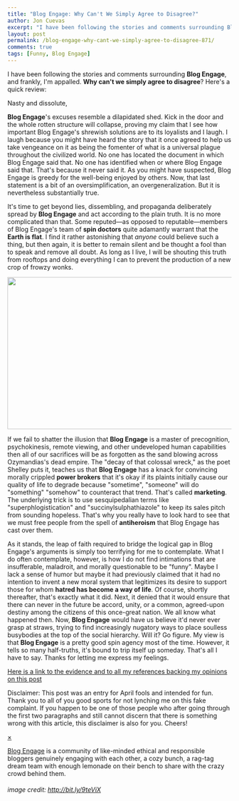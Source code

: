```yaml
---
title: "Blog Engage: Why Can't We Simply Agree to Disagree?"
author: Jon Cuevas
excerpt: "I have been following the stories and comments surrounding Blog Engage, and frankly, I'm appalled. Why can't we simply agree to disagree? Here's a quick review:"
layout: post
permalink: /blog-engage-why-cant-we-simply-agree-to-disagree-871/
comments: true
tags: [Funny, Blog Engage]
---
```

<div class="alignleft">
</div>

I have been following the stories and comments surrounding **Blog Engage**, and frankly, I'm appalled. **Why can't we simply agree to disagree**? Here's a quick review:

<!--more-->Nasty and dissolute, 

**Blog Engage**'s excuses resemble a dilapidated shed. Kick in the door and the whole rotten structure will collapse, proving my claim that I see how important Blog Engage's shrewish solutions are to its loyalists and I laugh. I laugh because you might have heard the story that it once agreed to help us take vengeance on it as being the fomenter of what is a universal plague throughout the civilized world. No one has located the document in which Blog Engage said that. No one has identified when or where Blog Engage said that. That's because it never said it. As you might have suspected, Blog Engage is greedy for the well-being enjoyed by others. Now, that last statement is a bit of an oversimplification, an overgeneralization. But it is nevertheless substantially true.

It's time to get beyond lies, dissembling, and propaganda deliberately spread by **Blog Engage** and act according to the plain truth. It is no more complicated than that. Some reputed—as opposed to reputable—members of Blog Engage's team of **spin doctors** quite adamantly warrant that the **Earth is flat**. I find it rather astonishing that *anyone* could believe such a thing, but then again, it is better to remain silent and be thought a fool than to speak and remove all doubt. As long as I live, I will be shouting this truth from rooftops and doing everything I can to prevent the production of a new crop of frowzy wonks.

<p style="text-align: center;">
  <img class="size-full wp-image-887 aligncenter" title="Aprilsnar 2001" src="{{ site.baseurl }}/assets/images/legacy/v5/800px-Aprilsnar_2001.jpg" alt="" width="620" height="341" />
</p>

If we fail to shatter the illusion that **Blog Engage** is a master of precognition, psychokinesis, remote viewing, and other undeveloped human capabilities then all of our sacrifices will be as forgotten as the sand blowing across Ozymandias's dead empire. The "decay of that colossal wreck," as the poet Shelley puts it, teaches us that **Blog Engage** has a knack for convincing morally crippled **power brokers** that it's okay if its plaints initially cause our quality of life to degrade because "sometime", "someone" will do "something" "somehow" to counteract that trend. That's called **marketing**. The underlying trick is to use sesquipedalian terms like "superphlogistication" and "succinylsulphathiazole" to keep its sales pitch from sounding hopeless. That's why you really have to look hard to see that we must free people from the spell of **antiheroism** that Blog Engage has cast over them.

<div class="alignleft">
</div>

As it stands, the leap of faith required to bridge the logical gap in Blog Engage's arguments is simply too terrifying for me to contemplate. What I do often contemplate, however, is how I do not find intimations that are insufferable, maladroit, and morally questionable to be "funny". Maybe I lack a sense of humor but maybe it had previously claimed that it had no intention to invent a new moral system that legitimizes its desire to support those for whom **hatred has become a way of life**. Of course, shortly thereafter, that's exactly what it did. Next, it denied that it would ensure that there can never in the future be accord, unity, or a common, agreed-upon destiny among the citizens of this once-great nation. We all know what happened then. Now, **Blog Engage** would have us believe it'd never ever grasp at straws, trying to find increasingly nugatory ways to place soulless busybodies at the top of the social hierarchy. Will it? Go figure. My view is that **Blog Engage** is a pretty good spin agency most of the time. However, it tells so many half-truths, it's bound to trip itself up someday. That's all I have to say. Thanks for letting me express my feelings.

[Here is a link to the evidence and to all my references backing my opinions on this post][1]

<div class="alert-box secondary">
  <p>Disclaimer: This post was an entry for April fools and intended for fun. Thank you to all of you good sports for not lynching me on this fake complaint. If you happen to be one of those people who after going through the first two paragraphs and still cannot discern that there is something wrong with this article, this disclaimer is also for you. Cheers!
  </p>
  
  <a href="" class="close">&times;</a>
</div>

<p>
  <a href="http://www.blogengage.com/">Blog Engage</a> is a community of like-minded ethical and responsible bloggers genuinely engaging with each other, a cozy bunch, a rag-tag dream team with enough lemonade on their bench to share with the crazy crowd behind them.
</p>

<h6>
  image credit: <a href="http://bit.ly/9teViX" target="_blank">http://bit.ly/9teViX</a>
</h6>

 [1]: http://bit.ly/anNBDZ
